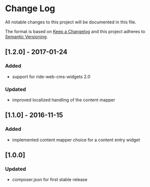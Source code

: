 # Change Log
All notable changes to this project will be documented in this file.

The format is based on [Keep a Changelog](http://keepachangelog.com/)
and this project adheres to [Semantic Versioning](http://semver.org/).

## [1.2.0] - 2017-01-24
### Added
- support for ride-web-cms-widgets 2.0
### Updated
- improved localized handling of the content mapper

## [1.1.0] - 2016-11-15
### Added
- implemented content mapper choice for a content entry widget

## [1.0.0]
### Updated
- composer.json for first stable release
